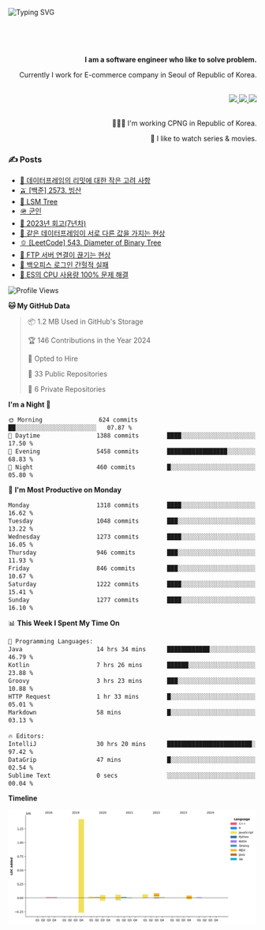 ![Typing SVG](https://readme-typing-svg.herokuapp.com/?lines=Hello,+I'm+Changkwon+😎&height=150&width=1024&size=40&color=458588&background=282828&center=true&vCenter=true&multiline=false&duration=2000&pause=0)

<div align=right>
  <br/>
  <br/>  
  <br/>
  
  **I am a software engineer who like to solve problem.**<br/>
  
  Currently I work for E-commerce company in Seoul of Republic of Korea.<br/>
  <br/>

  <a href="https://www.linkedin.com/in/spearkkk/" target="_blank">
    <img src="https://img.shields.io/badge/LinkedIn-305D61.svg?&style=for-the-badge&logo=linkedin&logoColor=ffffff&labelColor=305D61&logoWidth=20"/>
  </a>
  <a href="http://spearkkk.dev/en/resume/" target="_blank">
    <img src="https://img.shields.io/badge/resume-305D61.svg?&style=for-the-badge&logo=ReadtheDocs&logoColor=ffffff&labelColor=305D61&logoWidth=20"/>
  </a>
  <a href="https://spearkkk.dev/" target="_blank">
    <img src="https://img.shields.io/badge/blog-305D61.svg?&style=for-the-badge&logo=ReadtheDocs&logoColor=ffffff&labelColor=305D61&logoWidth=20"/>
  </a>
  
  <br/>
  <br/>
  
  👨🏼‍💻 I'm working CPNG in Republic of Korea.
  <br/>
  
  🍿 I like to watch series & movies.
  <br/>

</div>
  
<div align=left>
  
  <div>
    
  ### ✍️ Posts
    
  </div>
  
  <!-- BLOGPOSTS:START -->
- [🍄 데이터프레임의 리밋에 대한 작은 고려 사항](https://spearkkk.dev/dataframe-limit)
- [🫒 [백준] 2573. 빙산](https://spearkkk.dev/%EB%B0%B1%EC%A4%80-2573-%EB%B9%99%EC%82%B0)
- [🌽 LSM Tree](https://spearkkk.dev/lsm-tree)
- [🪖 군인](https://spearkkk.dev/soldier)
- [📝 2023년 회고(7년차)](https://spearkkk.dev/7%EB%85%84%EC%B0%A8-%ED%9A%8C%EA%B3%A0)
- [🍞 같은 데이터프레임이 서로 다른 값을 가지는 현상](https://spearkkk.dev/two-dataframe-have-another-value)
- [🫑 [LeetCode] 543. Diameter of Binary Tree](https://spearkkk.dev/leetcode-543-diameter-of-binary-tree)
- [🍂 FTP 서버 연결이 끊기는 현상](https://spearkkk.dev/ftp-server-connection-failure)
- [🍆 백오피스 로그인 간헐적 실패](https://spearkkk.dev/back-office-login-failure)
- [🧄 ES의 CPU 사용량 100% 문제 해결](https://spearkkk.dev/es-cpu-100-trouble-shooting)
<!-- BLOGPOSTS:END -->

  
<!--START_SECTION:waka-->
![Profile Views](http://img.shields.io/badge/Profile%20Views-0-blue)

**🐱 My GitHub Data** 

> 📦 1.2 MB Used in GitHub's Storage 
 > 
> 🏆 146 Contributions in the Year 2024
 > 
> 💼 Opted to Hire
 > 
> 📜 33 Public Repositories 
 > 
> 🔑 6 Private Repositories 
 > 
**I'm a Night 🦉** 

```text
🌞 Morning                624 commits         ██░░░░░░░░░░░░░░░░░░░░░░░   07.87 % 
🌆 Daytime                1388 commits        ████░░░░░░░░░░░░░░░░░░░░░   17.50 % 
🌃 Evening                5458 commits        █████████████████░░░░░░░░   68.83 % 
🌙 Night                  460 commits         █░░░░░░░░░░░░░░░░░░░░░░░░   05.80 % 
```
📅 **I'm Most Productive on Monday** 

```text
Monday                   1318 commits        ████░░░░░░░░░░░░░░░░░░░░░   16.62 % 
Tuesday                  1048 commits        ███░░░░░░░░░░░░░░░░░░░░░░   13.22 % 
Wednesday                1273 commits        ████░░░░░░░░░░░░░░░░░░░░░   16.05 % 
Thursday                 946 commits         ███░░░░░░░░░░░░░░░░░░░░░░   11.93 % 
Friday                   846 commits         ███░░░░░░░░░░░░░░░░░░░░░░   10.67 % 
Saturday                 1222 commits        ████░░░░░░░░░░░░░░░░░░░░░   15.41 % 
Sunday                   1277 commits        ████░░░░░░░░░░░░░░░░░░░░░   16.10 % 
```


📊 **This Week I Spent My Time On** 

```text
💬 Programming Languages: 
Java                     14 hrs 34 mins      ████████████░░░░░░░░░░░░░   46.79 % 
Kotlin                   7 hrs 26 mins       ██████░░░░░░░░░░░░░░░░░░░   23.88 % 
Groovy                   3 hrs 23 mins       ███░░░░░░░░░░░░░░░░░░░░░░   10.88 % 
HTTP Request             1 hr 33 mins        █░░░░░░░░░░░░░░░░░░░░░░░░   05.01 % 
Markdown                 58 mins             █░░░░░░░░░░░░░░░░░░░░░░░░   03.13 % 

🔥 Editors: 
IntelliJ                 30 hrs 20 mins      ████████████████████████░   97.42 % 
DataGrip                 47 mins             █░░░░░░░░░░░░░░░░░░░░░░░░   02.54 % 
Sublime Text             0 secs              ░░░░░░░░░░░░░░░░░░░░░░░░░   00.04 % 
```

**Timeline**

![Lines of Code chart](https://raw.githubusercontent.com/spearkkk/spearkkk/main/assets/bar_graph.png)


<!--END_SECTION:waka-->
</div>

